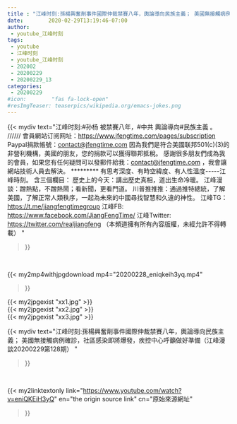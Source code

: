 ```yaml
---
title : "江峰时刻:孫楊興奮劑事件國際仲裁禁賽八年，輿論導向民族主義； 美國無接觸病例確診，社區感染即將爆發，疾控中心呼籲做好準備（江峰漫談20200229第128期） "
date:        2020-02-29T13:19:46-07:00
author:
 - youtube_江峰时刻
tags:
 - youtube
 - 江峰时刻
 - youtube_江峰时刻
 - 202002
 - 20200229
 - 20200229_13
categories:
 - 20200229
#icon:        "fas fa-lock-open"
#resImgTeaser: teaserpics/wikipedia.org/emacs-jokes.png
---
```


{{< mydiv text="江峰时刻:#孙杨 被禁賽八年，#中共 輿論導向#民族主義 。 ////// 會員網站订阅网址：https://www.jfengtime.com/pages/subscription Paypal捐款帳號：contact@jfengtime.com  因為我們是符合美國联邦501(c)(3)的非營利機構，美國的朋友，您的捐款可以獲得聯邦抵稅。 感謝很多朋友們成為我的會員，如果您有任何疑問可以發郵件給我：contact@jfengtime.com ，我會讓網站技術人員去解決。     ********* 有思考深度、有時空緯度、有人性溫度-----江峰時刻。 含三個欄目： 歷史上的今天：講出歷史真相，道出生命冷暖。 江峰漫談：蹭熱點，不蹭熱鬧；看新聞，更看門道。 川普推推推：通過推特總統，了解美國，了解正常人類秩序，一起為未來的中國尋找智慧和久違的神性。  江峰TG：https://t.me/jiangfengtimegroup 江峰FB: https://www.facebook.com/JiangFengTime/ 江峰Twitter: https://twitter.com/realjiangfeng （本頻道擁有所有內容版權，未經允許不得轉載） "
>}}
<br>


{{< my2mp4withjpgdownload mp4="20200228_eniqkeih3yq.mp4"
>}}

{{< my2jpgexist "xx1.jpg" >}}<br>
{{< my2jpgexist "xx2.jpg" >}}<br>
{{< my2jpgexist "xx3.jpg" >}}<br>



{{< mydiv text="江峰时刻:孫楊興奮劑事件國際仲裁禁賽八年，輿論導向民族主義； 美國無接觸病例確診，社區感染即將爆發，疾控中心呼籲做好準備（江峰漫談20200229第128期） "
>}}
<br>

{{< my2linktextonly link="https://www.youtube.com/watch?v=eniQKEiH3yQ"
en="the origin source link" cn="原始來源網址"
>}}


<br>

